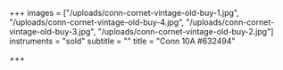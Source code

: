 +++
images = ["/uploads/conn-cornet-vintage-old-buy-1.jpg", "/uploads/conn-cornet-vintage-old-buy-4.jpg", "/uploads/conn-cornet-vintage-old-buy-3.jpg", "/uploads/conn-cornet-vintage-old-buy-2.jpg"]
instruments = "sold"
subtitle = ""
title = "Conn 10A #632494"

+++
